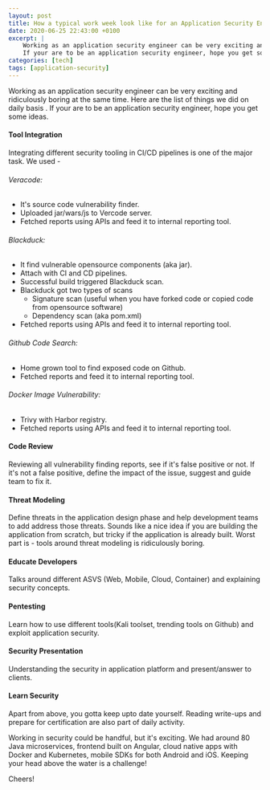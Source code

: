 ```yaml
---
layout: post
title: How a typical work week look like for an Application Security Engineer
date: 2020-06-25 22:43:00 +0100
excerpt: |
    Working as an application security engineer can be very exciting and ridiculously boring at the same time. Here are the list of things we did on daily basis.
    If your are to be an application security engineer, hope you get some ideas.
categories: [tech]
tags: [application-security]
---
```


Working as an application security engineer can be very exciting and ridiculously boring at the same time. Here are the list of things we did on daily basis
. If your are to be an application security engineer, hope you get some ideas.

#### Tool Integration

Integrating different security tooling in CI/CD pipelines is one of the major task. We used -

###### Veracode:
 - It's source code vulnerability finder.
 - Uploaded jar/wars/js to Vercode server.
 - Fetched reports using APIs and feed it to internal reporting tool.
###### Blackduck:
 - It find vulnerable opensource components (aka jar).
 - Attach with CI and CD pipelines.
 - Successful build triggered Blackduck scan.
 - Blackduck got two types of scans
   - Signature scan (useful when you have forked code or copied code from opensource software)
   - Dependency scan (aka pom.xml)
 - Fetched reports using APIs and feed it to internal reporting tool.
###### Github Code Search:
 - Home grown tool to find exposed code on Github.
 - Fetched reports and feed it to internal reporting tool.
###### Docker Image Vulnerability:
 - Trivy with Harbor registry.
 - Fetched reports using APIs and feed it to internal reporting tool.

#### Code Review

Reviewing all vulnerability finding reports, see if it's false positive or not. If it's not a false positive, define the impact of the issue, suggest and
 guide team to fix it.
 
#### Threat Modeling

Define threats in the application design phase and help development teams to add address those threats. Sounds like a nice idea if you are building the
 application from scratch, but tricky if the application is already built. Worst part is - tools around threat modeling is ridiculously boring.

#### Educate Developers

Talks around different ASVS (Web, Mobile, Cloud, Container) and explaining security concepts.

#### Pentesting

Learn how to use different tools(Kali toolset, trending tools on Github) and exploit application security.

#### Security Presentation

Understanding the security in application platform and present/answer to clients.

#### Learn Security

Apart from above, you gotta keep upto date yourself. Reading write-ups and prepare for certification are also part of daily activity.

Working in security could be handful, but it's exciting. We had around 80 Java microservices, frontend built on Angular, cloud native apps with Docker and
 Kubernetes, mobile SDKs for both Android and iOS. Keeping your head above the water is a challenge!

Cheers!